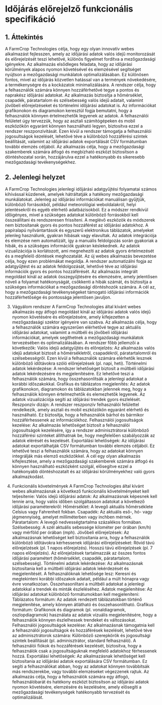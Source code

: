 # Időjárás előrejelző funkcionális specifikáció


## 1. Áttekintés
A FarmCrop Technologies célja, hogy egy olyan innovatív webes alkalmazást fejlesszen, amely az időjárási adatok valós idejű monitorozását és előrejelzését teszi lehetővé, különös figyelmet fordítva a mezőgazdasági igényekre. Az alkalmazás elsődleges feladata, hogy az időjárási körülmények alapos nyomon követésével és elemzésével segítséget nyújtson a mezőgazdasági munkálatok optimalizálásában. Ez különösen fontos, mivel az időjárás közvetlen hatással van a termények növekedésére, a termékenységre és a kockázatok minimalizálására.
A rendszer célja, hogy a felhasználók számára könnyen hozzáférhetővé tegye a pontos és naprakész időjárási adatokat. Az alkalmazás biztosítja a hőmérséklet, csapadék, páratartalom és szélsebesség valós idejű adatait, valamint jövőbeli előrejelzéseket és történelmi időjárási adatokat is. Az információkat grafikonokon és diagramokon keresztül fogja bemutatni, hogy a felhasználók könnyen értelmezhetők legyenek az adatok.
A felhasználói felületet úgy tervezzük, hogy az asztali számítógépeken és mobil eszközökön egyaránt könnyen használható legyen, biztosítva ezzel a rendszer reszponzivitását. Ezen kívül a rendszer támogatja a felhasználói jogosultságok kezelését, lehetővé téve a különböző hozzáférési szintek beállítását, valamint az időjárási adatok exportálását CSV formátumban további elemzés céljából. Az alkalmazás célja, hogy a mezőgazdasági szakemberek számára átfogó és megbízható eszközt biztosítson a döntéshozatal során, hozzájárulva ezzel a hatékonyabb és sikeresebb mezőgazdasági tevékenységekhez.

## 2. Jelenlegi helyzet
A FarmCrop Technologies jelenlegi időjárási adatgyűjtési folyamatai számos kihívással küzdenek, amelyek hátráltatják a hatékony mezőgazdasági munkálatokat. Jelenleg az időjárási információkat manuálisan gyűjtjük, különböző forrásokból, például meteorológiai weboldalakról, helyi jelentésekről és egyéb elérhető adatbázisokból. Ez a módszer rendkívül időigényes, mivel a szükséges adatokat különböző forrásokból kell összeállítani és rendszeresen frissíteni.
A meglévő eszközök és módszerek nem biztosítanak gyors és pontos hozzáférést az időjárási adatokhoz. A papíralapú nyilvántartások és egyszerű elektronikus táblázatok, amelyeket jelenleg használunk, gyakran hibásak vagy elavultak. Az adatok integrációja és elemzése nem automatizált, így a manuális feldolgozás során gyakoriak a hibák, és a szükséges információk gyakran késlekednek. Az adatok vizualizációja is korlátozott, ami megnehezíti az adatok gyors értelmezését és a megfelelő döntések meghozatalát.
Az új webes alkalmazás bevezetése célja, hogy ezen problémákat megoldja. A rendszer automatizálni fogja az adatgyűjtést és az adatok feldolgozását, lehetővé téve az időjárási információk gyors és pontos hozzáférését. Az alkalmazás integrált megoldást kínál az adatok összegyűjtésére és elemzésére, amely jelentősen növeli a folyamat hatékonyságát, csökkenti a hibák számát, és biztosítja a szükséges információkat a mezőgazdasági döntéshozók számára. A cél az, hogy a mezőgazdasági tevékenységeket támogató időjárási információk hozzáférhetősége és pontossága jelentősen javuljon.

3. Vágyálom rendszer
A FarmCrop Technologies által kívánt webes alkalmazás egy átfogó megoldást kínál az időjárási adatok valós idejű nyomon követésére és előrejelzésére, amely kifejezetten a mezőgazdasági szektor igényeire van szabva. Az alkalmazás célja, hogy a felhasználók számára egyszerűen elérhetővé tegye az aktuális időjárási adatokat, valamint a múltbéli és jövőbeli időjárási információkat, amelyek segíthetnek a mezőgazdasági munkálatok tervezésében és optimalizálásában.
A rendszer főbb jellemzői a következők:
Valós idejű adatgyűjtés és előrejelzés: Az alkalmazás valós idejű adatokat biztosít a hőmérsékletről, csapadékról, páratartalomról és szélsebességről. Ezen kívül a felhasználók számára elérhetők lesznek különböző időtávokra szóló előrejelzések (pl. napi, heti).
Történelmi adatok lekérdezése: A rendszer lehetőséget biztosít a múltbéli időjárási adatok lekérdezésére és megjelenítésére. Ez lehetővé teszi a felhasználók számára, hogy összehasonlítsák a jelenlegi adatokat a korábbi időszakokkal.
Grafikus és táblázatos megjelenítés: Az adatok grafikonokon, diagramokon és táblázatokban jelennek meg, hogy a felhasználók könnyen értelmezhetők és elemezhetők legyenek. Az adatok vizualizációja segíti az időjárási trendek gyors észlelését.
Reszponzív dizájn: A rendszer reszponzív felhasználói felülettel rendelkezik, amely asztali és mobil eszközökön egyaránt elérhető és használható. Ez biztosítja, hogy a felhasználók bárhol és bármikor hozzáférhessenek az információkhoz.
Felhasználói jogosultságok kezelése: Az alkalmazás lehetőséget biztosít a felhasználói jogosultságok kezelésére, így a rendszer adminisztrátorai különböző hozzáférési szinteket állíthatnak be, hogy megfelelően szabályozzák az adatok elérését és kezelését.
Exportálási lehetőségek: Az időjárási adatokat exportálhatják CSV formátumban további elemzés céljából. Ez lehetővé teszi a felhasználók számára, hogy az adatokat könnyen integrálják más elemző eszközökkel.
A cél egy olyan alkalmazás kifejlesztése, amely a mezőgazdasági szakemberek számára átfogó és könnyen használható eszközként szolgál, elősegítve ezzel a hatékonyabb döntéshozatalt és az időjárási körülményekhez való gyors alkalmazkodást.

4. Funkcionális követelmények
A FarmCrop Technologies által kívánt webes alkalmazásnak a következő funkcionális követelményeket kell teljesítenie:
Valós idejű időjárási adatok: Az alkalmazásnak képesnek kell lennie arra, hogy valós időben szolgáltasson adatokat a következő időjárási paraméterekről:
Hőmérséklet: A levegő aktuális hőmérséklete Celsius vagy Fahrenheit fokban.
Csapadék: Az aktuális eső-, hó- vagy jégmennyiség, amelyet milliméterben vagy inchben mérnek.
Páratartalom: A levegő nedvességtartalma százalékos formában.
Szélsebesség: A szél aktuális sebessége kilométer per órában (km/h) vagy mérföld per órában (mph).
Jövőbeli előrejelzések: Az alkalmazásnak lehetőséget kell biztosítania arra, hogy a felhasználók különböző időtávokra kérhessenek időjárási előrejelzéseket:
Rövid távú előrejelzések (pl. 1 napos előrejelzés).
Hosszú távú előrejelzések (pl. 7 napos előrejelzés).
Az előrejelzések tartalmazzák az összes fontos időjárási paramétert (hőmérséklet, csapadék, páratartalom, szélsebesség).
Történelmi adatok lekérdezése: Az alkalmazásnak biztosítania kell a múltbéli időjárási adatok lekérdezését és megjelenítését. A felhasználóknak lehetősége lesz:
Keresni és megtekinteni korábbi időszakok adatait, például a múlt hónapra vagy évre vonatkozóan.
Összehasonlítani a múltbéli adatokat a jelenlegi adatokkal a trendek és minták észleléséhez.
Adatok megjelenítése: Az időjárási adatokat különböző formátumokban kell megjeleníteni:
Táblázatos formátum: Az adatok rendezett táblázatokban történő megjelenítése, amely könnyen átlátható és összehasonlítható.
Grafikus formátum: Grafikonok és diagramok (pl. vonaldiagramok, oszlopdiagramok) használata az adatok vizuális megjelenítésére, hogy a felhasználók könnyen észlelhessek trendeket és változásokat.
Felhasználói jogosultságok kezelése: Az alkalmazásnak támogatnia kell a felhasználói jogosultságok és hozzáférések kezelését, lehetővé téve az adminisztrátorok számára:
Különböző szerepkörök és jogosultsági szintek beállítását (pl. adminisztrátor, standard felhasználó).
A felhasználói fiókok és hozzáférések kezelését, biztosítva, hogy a felhasználók csak a jogosultságuknak megfelelő adatokhoz férhessenek hozzá.
Exportálási lehetőségek: Az alkalmazásnak lehetőséget kell biztosítania az időjárási adatok exportálására CSV formátumban. Ez segíti a felhasználókat abban, hogy az adatokat könnyen továbbítsák más rendszerekbe, vagy további elemzéseket végezzenek rajtuk.
Az alkalmazás célja, hogy a felhasználók számára egy átfogó, felhasználóbarát és hatékony eszközt biztosítson az időjárási adatok nyomon követésére, elemzésére és kezelésére, amely elősegíti a mezőgazdasági tevékenységek hatékonyabb tervezését és optimalizálását.
